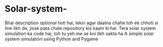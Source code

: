 # Solar-system-
Bhai description optional hoti hai, lekin agar daalna chahe toh ek chhoti si line likh de, jisse pata chale repository kis kaam ki hai.  Tera solar system simulation ka code hai, toh tu yeh me se koi likh sakta ha A simple solar system simulation using Python and Pygame
